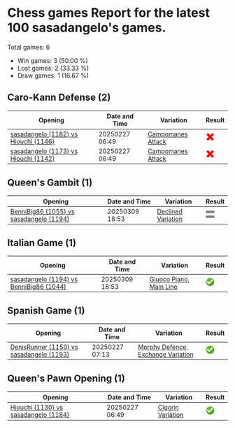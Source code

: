 # Chess games Report for the latest 100 sasadangelo's games.

Total games: 6
- Win games: 3 (50.00 %)
- Lost games: 2 (33.33 %)
- Draw games: 1 (16.67 %)

## Caro-Kann Defense (2)

| Opening | Date and Time | Variation | Result |
|---------|---------------|-----------|--------|
| [sasadangelo (1182) vs Hiouchi (1146)](https://www.chess.com/game/daily/780111315) | 20250227 06:49 | [Campomanes Attack](https://www.chess.com/openings/Caro-Kann-Defense-Campomanes-Attack) | ![Lose](img/lose.png) |
| [sasadangelo (1173) vs Hiouchi (1142)](https://www.chess.com/game/daily/780111349) | 20250227 06:49 | [Campomanes Attack](https://www.chess.com/openings/Caro-Kann-Defense-2.d4-d5-3.Nc3) | ![Lose](img/lose.png) |

## Queen's Gambit (1)

| Opening | Date and Time | Variation | Result |
|---------|---------------|-----------|--------|
| [BenniBig86 (1055) vs sasadangelo (1194)](https://www.chess.com/game/daily/785025845) | 20250309 18:53 | [Declined Variation](https://www.chess.com/openings/Queens-Gambit-Declined) | ![Draw](img/draw.png) |

## Italian Game (1)

| Opening | Date and Time | Variation | Result |
|---------|---------------|-----------|--------|
| [sasadangelo (1194) vs BenniBig86 (1044)](https://www.chess.com/game/daily/785025757) | 20250309 18:53 | [Giuoco Piano, Main Line](https://www.chess.com/openings/Giuoco-Piano-Game-Main-Line-4...d6) | ![Win](img/win.png) |

## Spanish Game (1)

| Opening | Date and Time | Variation | Result |
|---------|---------------|-----------|--------|
| [DenisRunner (1150) vs sasadangelo (1193)](https://www.chess.com/game/daily/780117091) | 20250227 07:13 | [Morphy Defence, Exchange Variation](https://www.chess.com/openings/Ruy-Lopez-Opening-Morphy-Defense-Exchange-Normal-Variation) | ![Win](img/win.png) |

## Queen's Pawn Opening (1)

| Opening | Date and Time | Variation | Result |
|---------|---------------|-----------|--------|
| [Hiouchi (1130) vs sasadangelo (1184)](https://www.chess.com/game/daily/780111335) | 20250227 06:49 | [Cigorin Variation](https://www.chess.com/openings/Queens-Pawn-Opening-Chigorin-Variation...4.Nb5-Na6-5.e3-c6-6.Nc3) | ![Win](img/win.png) |

